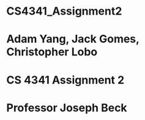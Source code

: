 # CS4341_Assignment2

# Adam Yang, Jack Gomes, Christopher Lobo
# CS 4341 Assignment 2
# Professor Joseph Beck
